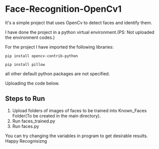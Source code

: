 # Face-Recognition-OpenCv1

It's a simple project that uses OpenCv to detect faces and identify them.

I have done the project in a python virtual environment.(PS: Not uploaded the environment codes.)

For the project I have imported the following libraries:

  `pip install opencv-contrib-python`
  
  `pip install pillow`
 
all other default python packages are not specified.

Uploading the code below.

## Steps to Run
1. Upload folders of images of faces to be trained into Known_Faces Folder(To be created in the main directory).
2. Run faces_trained.py
3. Run faces.py


You can try changing the variables in program to get desirable results.
Happy Recognisizng
